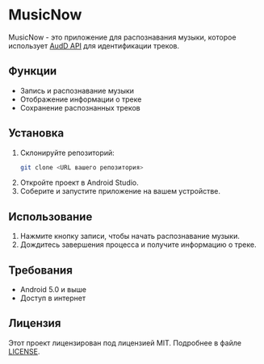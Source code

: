 # MusicNow

MusicNow - это приложение для распознавания музыки, которое использует [AudD API](https://audd.io/) для идентификации треков.

## Функции

- Запись и распознавание музыки
- Отображение информации о треке
- Сохранение распознанных треков

## Установка

1. Склонируйте репозиторий:
   ```bash
   git clone <URL вашего репозитория>
   ```
2. Откройте проект в Android Studio.
3. Соберите и запустите приложение на вашем устройстве.

## Использование

1. Нажмите кнопку записи, чтобы начать распознавание музыки.
2. Дождитесь завершения процесса и получите информацию о треке.

## Требования

- Android 5.0 и выше
- Доступ в интернет

## Лицензия

Этот проект лицензирован под лицензией MIT. Подробнее в файле [LICENSE](LICENSE).

